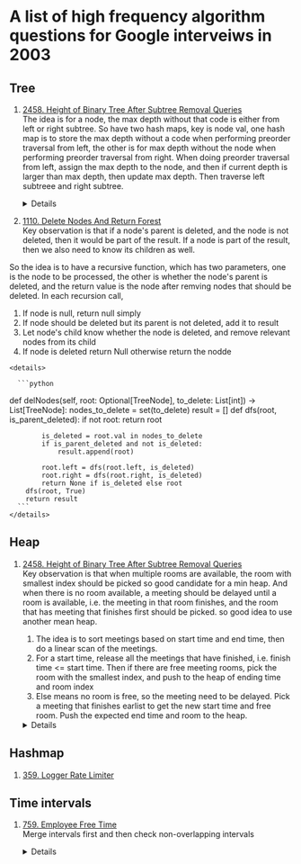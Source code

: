 # A list of high frequency algorithm questions for Google interveiws in 2003
## Tree
1. [2458. Height of Binary Tree After Subtree Removal Queries](https://leetcode.com/problems/height-of-binary-tree-after-subtree-removal-queries)  
  The idea is for a node, the max depth without that code is either from left or right subtree. So have two hash maps, key is node val, one hash map is to store the max depth without a code when performing preorder traversal from left, the other is for max depth without the node when performing preorder traversal from right. When doing preorder traversal from left, assign the max depth to the node, and then if current depth is larger than max depth, then update max depth. Then traverse left subtreee and right subtree.

    <details>
  
      ```python
     def treeQueries(self, root: Optional[TreeNode], queries: List[int]) -> List[int]:
          maxDepthLeft = 0
          maxDepthRight = 0
          nodeMaxDepthLeftMap = {}
          nodeMaxDepthRightMap = {}
          def preorderFromLeft(root, depth):
              nonlocal maxDepthLeft, nodeMaxDepthLeftMap
              if not root:
                  return
              nodeMaxDepthLeftMap[root.val] = maxDepthLeft
              maxDepthLeft = max(maxDepthLeft, depth)
              preorderFromLeft(root.left, depth + 1)
              preorderFromLeft(root.right, depth + 1)
          
          def preorderFromRight(root, depth):
              nonlocal maxDepthRight, nodeMaxDepthRightMap
              if not root:
                  return
              
              nodeMaxDepthRightMap[root.val] = maxDepthRight
              maxDepthRight = max(maxDepthRight, depth)
              preorderFromRight(root.right, depth + 1)
              preorderFromRight(root.left, depth + 1)
  
          preorderFromLeft(root, 0)
          preorderFromRight(root, 0)
  
          result = []
          for query in queries:
              result.append(max(nodeMaxDepthLeftMap[query], nodeMaxDepthRightMap[query]))
  
          return result
      ```
    </details>
1. [1110. Delete Nodes And Return Forest](https://leetcode.com/problems/delete-nodes-and-return-fores)  
  Key observation is that if a node's parent is deleted, and the node is not deleted, then it would be part of the result. If a node is part of the result, then we also need to know its children as well.

  So the idea is to have a recursive function, which has two parameters, one is the node to be processed, the other is whether the node's parent is deleted, and the return value is the node after remving nodes that should be deleted. In each recursion call,
  1. If node is null, return null simply
  1. If node should be deleted but its parent is not deleted, add it to result
  1. Let node's child know whether the node is deleted, and remove relevant nodes from its child 
  1. If node is deleted return Null otherwise return the nodde

    <details>
  
      ```python
   def delNodes(self, root: Optional[TreeNode], to_delete: List[int]) -> List[TreeNode]:
        nodes_to_delete = set(to_delete)
        result = []
        def dfs(root, is_parent_deleted):
            if not root:
                return root
            
            is_deleted = root.val in nodes_to_delete
            if is_parent_deleted and not is_deleted:
                result.append(root)
            
            root.left = dfs(root.left, is_deleted)
            root.right = dfs(root.right, is_deleted)
            return None if is_deleted else root
        dfs(root, True)
        return result
      ```
    </details>
    
## Heap
1. [2458. Height of Binary Tree After Subtree Removal Queries](https://leetcode.com/problems/height-of-binary-tree-after-subtree-removal-queries)  
    Key observation is that when multiple rooms are available, the room with smallest index should be picked so good candidate for a min heap. And when there is no room available, a meeting should be delayed until a room is available, i.e. the meeting in that room finishes, and the room that has meeting that finishes first should be picked. so good idea to use another mean heap.  
    1. The idea is to sort meetings based on start time and end time, then do a linear scan of the meetings. 
    1. For a start time, release all the meetings that have finished, i.e. finish time <= start time. Then if there are free meeting rooms, pick the room with the smallest index, and push to the heap of ending time and room index
    1. Else means no room is free, so the meeting need to be delayed. Pick a meeting that finishes earlist to get the new start time and free room. Push the expected end time and room to the heap.

    <details>
  
      ```python
    def mostBooked(self, n: int, meetings: List[List[int]]) -> int:
        freeRooms = [r for r in range(n)]
        busyRooms = []
        result = [0] * n
        for start, end in sorted(meetings):
            while busyRooms and busyRooms[0][0] <= start:
                endTime, room = heapq.heappop(busyRooms)
                heapq.heappush(freeRooms, room)
            
            if freeRooms:
                room = heapq.heappop(freeRooms)
                heapq.heappush(busyRooms, [end, room])
            else:
                endTime, room = heapq.heappop(busyRooms)
                heapq.heappush(busyRooms, [endTime + end - start, room])
            result[room] += 1
               
        return result.index(max(result))
      ```
    </details>

  ## Hashmap
1. [359. Logger Rate Limiter](https://leetcode.com/problems/logger-rate-limiter)

## Time intervals
1. [759. Employee Free Time](https://leetcode.com/problems/employee-free-time)  
  Merge intervals first and then check non-overlapping intervals  

    <details>
  
      ```python
    def employeeFreeTime(self, schedule: '[[Interval]]') -> '[Interval]':
        merged = []
        allIntervals = []
        for employeeSchedule in schedule:
            for interval in employeeSchedule:
                allIntervals.append(interval)

        sortedSchedule = sorted(allIntervals, key = lambda interval : (interval.start, interval.end))
        for interval in sortedSchedule:
            if not merged or interval.start > merged[-1].end:
                merged.append(interval)
            else:
                merged[-1].end = max(merged[-1].end, interval.end)
        
        result = []
        for i in range(1, len(merged)):
            result.append(Interval(merged[i - 1].end, merged[i].start))
        
        return result
      ```
    </details>
